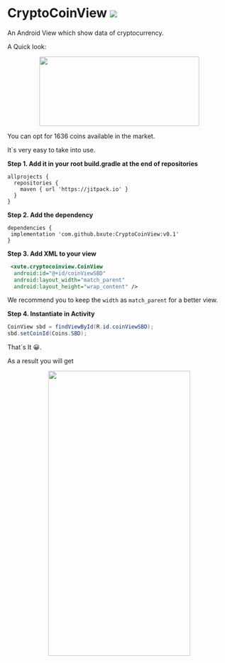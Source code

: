 # CryptoCoinView [![](https://jitpack.io/v/bxute/CryptoCoinView.svg)](https://jitpack.io/#bxute/CryptoCoinView)

An Android View which show data of cryptocurrency.

A Quick look:

<p align="center"><img src="https://user-images.githubusercontent.com/10809719/42724532-ba035c38-8791-11e8-9d81-0a675a813f18.png" width="360px" height="156px"/></p>

You can opt for 1636 coins available in the market.

It`s very easy to take into use.

**Step 1. Add it in your root build.gradle at the end of repositories**

```
allprojects {
  repositories {
	maven { url 'https://jitpack.io' }
  }
}
```	
**Step 2. Add the dependency**
```   
dependencies {
 implementation 'com.github.bxute:CryptoCoinView:v0.1'
}
```

**Step 3. Add XML to your view**
```xml
 <xute.cryptocoinview.CoinView
  android:id="@+id/coinViewSBD"
  android:layout_width="match_parent"
  android:layout_height="wrap_content" />
```
We recommend you to keep the `width` as `match_parent` for a better view.

**Step 4. Instantiate in Activity**

```java
CoinView sbd = findViewById(R.id.coinViewSBD);
sbd.setCoinId(Coins.SBD);
```

That`s It 😀.

As a result you will get
<p align="center">
<img src="https://user-images.githubusercontent.com/10809719/42724595-d8477228-8792-11e8-867b-5d536afa6da1.png" width="320px" height="640px"/></p>
